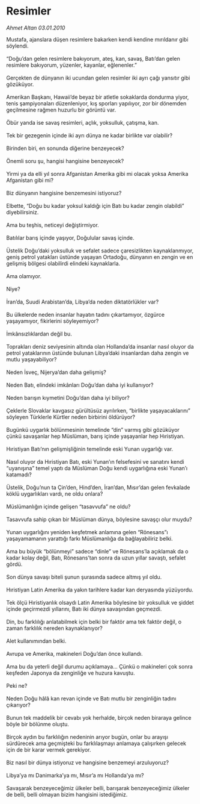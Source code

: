 # Resimler

*Ahmet Altan 03.01.2010*

<div class="taraf_structure_2col_1zq">
<div class="margen_n">



 <p>Mustafa, ajanslara düşen resimlere bakarken kendi kendine mırıldanır gibi söylendi. <br/><br/>“Doğu’dan gelen resimlere bakıyorum, ateş, kan, savaş, Batı’dan gelen resimlere bakıyorum, yüzenler, kayanlar, eğlenenler.” <br/><br/>Gerçekten de dünyanın iki ucundan gelen resimler iki ayrı çağı yansıtır gibi gözüküyor. <br/><br/>Amerikan Başkanı, Hawaii’de beyaz bir atletle sokaklarda dondurma yiyor, tenis şampiyonaları düzenleniyor, kış sporları yapılıyor, zor bir dönemden geçilmesine rağmen huzurlu bir görüntü var. <br/><br/>Öbür yanda ise savaş resimleri, açlık, yoksulluk, çatışma, kan. <br/><br/>Tek bir gezegenin içinde iki ayrı dünya ne kadar birlikte var olabilir? <br/><br/>Birinden biri, en sonunda diğerine benzeyecek? <br/><br/>Önemli soru şu, hangisi hangisine benzeyecek? <br/><br/>Yirmi ya da elli yıl sonra Afganistan Amerika gibi mi olacak yoksa Amerika Afganistan gibi mi? <br/><br/>Biz dünyanın hangisine benzemesini istiyoruz? <br/><br/>Elbette, “Doğu bu kadar yoksul kaldığı için Batı bu kadar zengin olabildi” diyebilirsiniz. <br/><br/>Ama bu teşhis, neticeyi değiştirmiyor. <br/><br/>Batılılar barış içinde yaşıyor, Doğulular savaş içinde. <br/><br/>Üstelik Doğu’daki yoksulluk ve sefalet sadece çaresizlikten kaynaklanmıyor, geniş petrol yatakları üstünde yaşayan Ortadoğu, dünyanın en zengin ve en gelişmiş bölgesi olabilirdi elindeki kaynaklarla. <br/><br/>Ama olamıyor. <br/><br/>Niye? <br/><br/>İran’da, Suudi Arabistan’da, Libya’da neden diktatörlükler var? <br/><br/>Bu ülkelerde neden insanlar hayatın tadını çıkartamıyor, özgürce yaşayamıyor, fikirlerini söyleyemiyor? <br/><br/>İmkânsızlıklardan değil bu. <br/><br/>Toprakları deniz seviyesinin altında olan Hollanda’da insanlar nasıl oluyor da petrol yataklarının üstünde bulunan Libya’daki insanlardan daha zengin ve mutlu yaşayabiliyor? <br/><br/>Neden İsveç, Nijerya’dan daha gelişmiş? <br/><br/>Neden Batı, elindeki imkânları Doğu’dan daha iyi kullanıyor? <br/><br/>Neden barışın kıymetini Doğu’dan daha iyi biliyor? <br/><br/>Çeklerle Slovaklar kavgasız gürültüsüz ayrılırken, “birlikte yaşayacaklarını” söyleyen Türklerle Kürtler neden birbirini öldürüyor? <br/><br/>Bugünkü uygarlık bölünmesinin temelinde “din” varmış gibi gözüküyor çünkü savaşanlar hep Müslüman, barış içinde yaşayanlar hep Hıristiyan. <br/><br/>Hıristiyan Batı’nın gelişmişliğinin temelinde eski Yunan uygarlığı var. <br/><br/>Nasıl oluyor da Hıristiyan Batı, eski Yunan’ın felsefesini ve sanatını kendi “uyanışına” temel yaptı da Müslüman Doğu kendi uygarlığına eski Yunan’ı katamadı? <br/><br/>Üstelik, Doğu’nun ta Çin’den, Hind’den, İran’dan, Mısır’dan gelen fevkalade köklü uygarlıkları vardı, ne oldu onlara? <br/><br/>Müslümanlığın içinde gelişen “tasavvufa” ne oldu? <br/><br/>Tasavvufa sahip çıkan bir Müslüman dünya, böylesine savaşçı olur muydu? <br/><br/>Yunan uygarlığını yeniden keşfetmek anlamına gelen “Rönesans”ı yaşayamamanın yarattığı farkı Müslümanlığa da bağlayabiliriz belki. <br/><br/>Ama bu büyük “bölünmeyi” sadece “dinle” ve Rönesans’la açıklamak da o kadar kolay değil, Batı, Rönesans’tan sonra da uzun yıllar savaştı, sefalet gördü. <br/><br/>Son dünya savaşı biteli şunun şurasında sadece altmış yıl oldu. <br/><br/>Hıristiyan Latin Amerika da yakın tarihlere kadar kan deryasında yüzüyordu. <br/><br/>Tek ölçü Hıristiyanlık olsaydı Latin Amerika böylesine bir yoksulluk ve şiddet içinde geçirmezdi yıllarını, Batı iki dünya savaşından geçmezdi. <br/><br/>Din, bu farklılığı anlatabilmek için belki bir faktör ama tek faktör değil, o zaman farklılık nereden kaynaklanıyor? <br/><br/>Alet kullanımından belki. <br/><br/>Avrupa ve Amerika, makineleri Doğu’dan önce kullandı. <br/><br/>Ama bu da yeterli değil durumu açıklamaya... Çünkü o makineleri çok sonra keşfeden Japonya da zenginliğe ve huzura kavuştu. <br/><br/>Peki ne? <br/><br/>Neden Doğu hâlâ kan revan içinde ve Batı mutlu bir zenginliğin tadını çıkarıyor? <br/><br/>Bunun tek maddelik bir cevabı yok herhalde, birçok neden biraraya gelince böyle bir bölünme oluştu. <br/><br/>Birçok aydın bu farklılığın nedeninin arıyor bugün, onlar bu arayışı sürdürecek ama geçmişteki bu farklılaşmayı anlamaya çalışırken gelecek için de bir karar vermek gerekiyor. <br/><br/>Biz nasıl bir dünya istiyoruz ve hangisine benzemeyi arzuluyoruz? <br/><br/>Libya’ya mı Danimarka’ya mı, Mısır’a mı Hollanda’ya mı? <br/><br/>Savaşarak benzeyeceğimiz ülkeler belli, barışarak benzeyeceğimiz ülkeler de belli, belli olmayan bizim hangisini istediğimiz.</p>
<br/>
<br/>
<br/>



<br/>


<div id="taraf_not">
</div>

</div>


</div>
